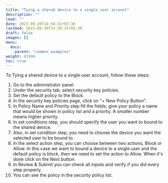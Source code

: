 ```yaml
---
title: "Tying a shared device to a single user account"
description: ""
lead: ""
date: 2023-09-20T14:58:32+03:30
lastmod: 2023-09-20T14:58:32+03:30
draft: false
images: []
menu:
  docs:
    parent: "common_examples"
weight: 43300
toc: true
---
```


To Tying a shared device to a single user account, follow these steps:

1. Go to the administrator panel.
2. Under the security tab, select security key policies.
3. Set the default policy to the Block.
4. In the security key policies page, click on "+ New Policy Button".
5. In Policy Name and Priority step fill the fields, give your policy a name that would be shown in policy list and a priority. A smaller number means higher priority.
6. In set conditions step, you should specify the user you want to bound to the shared device.
7. Also, in set condition step, you need to choose the device you want the selected user to be bound to.
8. In the select action step, you can choose between two actions, Block or Allow. In this case we want to bound a device to a single user and the default policy is block, then we need to set the action to Allow. When it's done click on the Next button.
9. In Review & Submit you can check all inputs and verify if you did every step properly.
10. You can see the policy in the security policy list.
